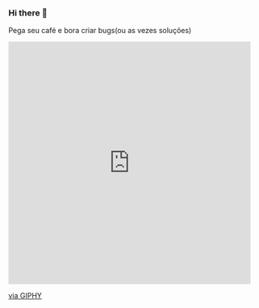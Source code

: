 ### Hi there 👋
Pega seu café e bora criar bugs(ou as vezes soluções)
<iframe src="https://giphy.com/embed/3o7qDWzq6dWuDnYWJ2" width="480" height="480" frameBorder="0" class="giphy-embed" allowFullScreen></iframe><p><a href="https://giphy.com/gifs/coffee-black-hole-spill-3o7qDWzq6dWuDnYWJ2">via GIPHY</a></p>
<!--
**freaklucas/freaklucas** is a ✨ _special_ ✨ repository because its `README.md` (this file) appears on your GitHub profile.

Here are some ideas to get you started:

- 🔭 I’m currently working on ...
- 🌱 I’m currently learning ...
- 👯 I’m looking to collaborate on ...
- 🤔 I’m looking for help with ...
- 💬 Ask me about ...
- 📫 How to reach me: ...
- 😄 Pronouns: ...
- ⚡ Fun fact: ...
-->
